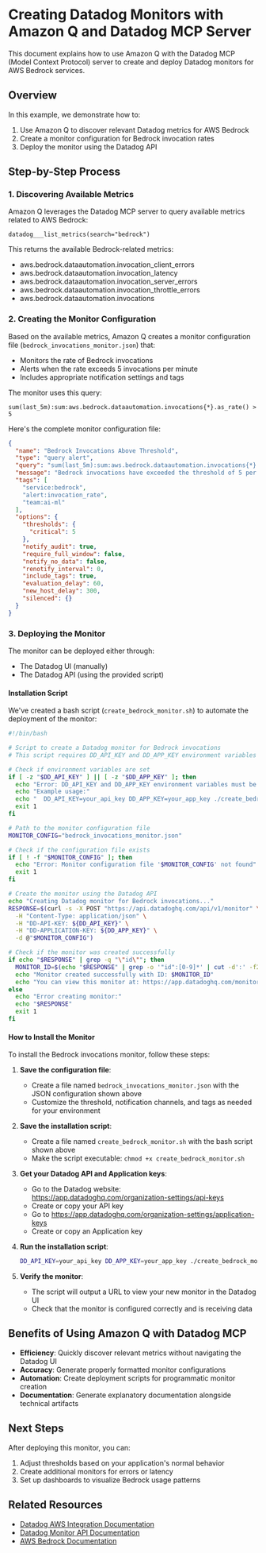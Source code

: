# Creating Datadog Monitors with Amazon Q and Datadog MCP Server

This document explains how to use Amazon Q with the Datadog MCP (Model Context Protocol) server to create and deploy Datadog monitors for AWS Bedrock services.

## Overview

In this example, we demonstrate how to:
1. Use Amazon Q to discover relevant Datadog metrics for AWS Bedrock
2. Create a monitor configuration for Bedrock invocation rates
3. Deploy the monitor using the Datadog API

## Step-by-Step Process

### 1. Discovering Available Metrics

Amazon Q leverages the Datadog MCP server to query available metrics related to AWS Bedrock:

```
datadog___list_metrics(search="bedrock")
```

This returns the available Bedrock-related metrics:
- aws.bedrock.dataautomation.invocation_client_errors
- aws.bedrock.dataautomation.invocation_latency
- aws.bedrock.dataautomation.invocation_server_errors
- aws.bedrock.dataautomation.invocation_throttle_errors
- aws.bedrock.dataautomation.invocations

### 2. Creating the Monitor Configuration

Based on the available metrics, Amazon Q creates a monitor configuration file (`bedrock_invocations_monitor.json`) that:
- Monitors the rate of Bedrock invocations
- Alerts when the rate exceeds 5 invocations per minute
- Includes appropriate notification settings and tags

The monitor uses this query:
```
sum(last_5m):sum:aws.bedrock.dataautomation.invocations{*}.as_rate() > 5
```

Here's the complete monitor configuration file:

```json
{
  "name": "Bedrock Invocations Above Threshold",
  "type": "query alert",
  "query": "sum(last_5m):sum:aws.bedrock.dataautomation.invocations{*}.as_rate() > 5",
  "message": "Bedrock invocations have exceeded the threshold of 5 per minute.\n\nPlease investigate the increased usage of Amazon Bedrock services.\n\n@slack-datadog-alerts",
  "tags": [
    "service:bedrock",
    "alert:invocation_rate",
    "team:ai-ml"
  ],
  "options": {
    "thresholds": {
      "critical": 5
    },
    "notify_audit": true,
    "require_full_window": false,
    "notify_no_data": false,
    "renotify_interval": 0,
    "include_tags": true,
    "evaluation_delay": 60,
    "new_host_delay": 300,
    "silenced": {}
  }
}
```

### 3. Deploying the Monitor

The monitor can be deployed either through:
- The Datadog UI (manually)
- The Datadog API (using the provided script)

#### Installation Script

We've created a bash script (`create_bedrock_monitor.sh`) to automate the deployment of the monitor:

```bash
#!/bin/bash

# Script to create a Datadog monitor for Bedrock invocations
# This script requires DD_API_KEY and DD_APP_KEY environment variables to be set

# Check if environment variables are set
if [ -z "$DD_API_KEY" ] || [ -z "$DD_APP_KEY" ]; then
  echo "Error: DD_API_KEY and DD_APP_KEY environment variables must be set"
  echo "Example usage:"
  echo "  DD_API_KEY=your_api_key DD_APP_KEY=your_app_key ./create_bedrock_monitor.sh"
  exit 1
fi

# Path to the monitor configuration file
MONITOR_CONFIG="bedrock_invocations_monitor.json"

# Check if the configuration file exists
if [ ! -f "$MONITOR_CONFIG" ]; then
  echo "Error: Monitor configuration file '$MONITOR_CONFIG' not found"
  exit 1
fi

# Create the monitor using the Datadog API
echo "Creating Datadog monitor for Bedrock invocations..."
RESPONSE=$(curl -s -X POST "https://api.datadoghq.com/api/v1/monitor" \
  -H "Content-Type: application/json" \
  -H "DD-API-KEY: ${DD_API_KEY}" \
  -H "DD-APPLICATION-KEY: ${DD_APP_KEY}" \
  -d @"$MONITOR_CONFIG")

# Check if the monitor was created successfully
if echo "$RESPONSE" | grep -q "\"id\""; then
  MONITOR_ID=$(echo "$RESPONSE" | grep -o '"id":[0-9]*' | cut -d':' -f2)
  echo "Monitor created successfully with ID: $MONITOR_ID"
  echo "You can view this monitor at: https://app.datadoghq.com/monitors/$MONITOR_ID"
else
  echo "Error creating monitor:"
  echo "$RESPONSE"
  exit 1
fi
```

#### How to Install the Monitor

To install the Bedrock invocations monitor, follow these steps:

1. **Save the configuration file**:
   - Create a file named `bedrock_invocations_monitor.json` with the JSON configuration shown above
   - Customize the threshold, notification channels, and tags as needed for your environment

2. **Save the installation script**:
   - Create a file named `create_bedrock_monitor.sh` with the bash script shown above
   - Make the script executable: `chmod +x create_bedrock_monitor.sh`

3. **Get your Datadog API and Application keys**:
   - Go to the Datadog website: https://app.datadoghq.com/organization-settings/api-keys
   - Create or copy your API key
   - Go to https://app.datadoghq.com/organization-settings/application-keys
   - Create or copy an Application key

4. **Run the installation script**:
   ```bash
   DD_API_KEY=your_api_key DD_APP_KEY=your_app_key ./create_bedrock_monitor.sh
   ```

5. **Verify the monitor**:
   - The script will output a URL to view your new monitor in the Datadog UI
   - Check that the monitor is configured correctly and is receiving data

## Benefits of Using Amazon Q with Datadog MCP

- **Efficiency**: Quickly discover relevant metrics without navigating the Datadog UI
- **Accuracy**: Generate properly formatted monitor configurations
- **Automation**: Create deployment scripts for programmatic monitor creation
- **Documentation**: Generate explanatory documentation alongside technical artifacts

## Next Steps

After deploying this monitor, you can:
1. Adjust thresholds based on your application's normal behavior
2. Create additional monitors for errors or latency
3. Set up dashboards to visualize Bedrock usage patterns

## Related Resources

- [Datadog AWS Integration Documentation](https://docs.datadoghq.com/integrations/amazon_web_services/)
- [Datadog Monitor API Documentation](https://docs.datadoghq.com/api/latest/monitors/)
- [AWS Bedrock Documentation](https://docs.aws.amazon.com/bedrock/)
